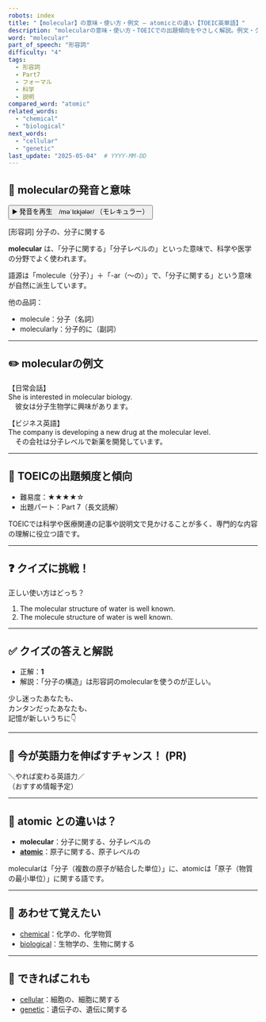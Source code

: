 ```yaml
---
robots: index
title: "【molecular】の意味・使い方・例文 ― atomicとの違い【TOEIC英単語】"
description: "molecularの意味・使い方・TOEICでの出題傾向をやさしく解説。例文・クイズ付きでatomicとの違いもわかりやすく学べます。"
word: "molecular"
part_of_speech: "形容詞"
difficulty: "4"
tags:
  - 形容詞
  - Part7
  - フォーマル
  - 科学
  - 説明
compared_word: "atomic"
related_words:
  - "chemical"
  - "biological"
next_words:
  - "cellular"
  - "genetic"
last_update: "2025-05-04"  # YYYY-MM-DD
---
```


## 🔰 molecularの発音と意味

<button class="play-audio" onclick="playTTS('molecular')">
  <span class="play-audio-main">
    ▶️ 発音を再生　/məˈlɛkjələr/
  </span>
  <span class="play-audio-sub">
    （モレキュラー）
  </span>
</button>

[形容詞] 分子の、分子に関する

**molecular** は、「分子に関する」「分子レベルの」といった意味で、科学や医学の分野でよく使われます。

語源は「molecule（分子）」＋「-ar（～の）」で、「分子に関する」という意味が自然に派生しています。

他の品詞：  
- molecule：分子（名詞）
- molecularly：分子的に（副詞）

---

## ✏️ molecularの例文

【日常会話】  
She is interested in molecular biology.  
　彼女は分子生物学に興味があります。

【ビジネス英語】  
The company is developing a new drug at the molecular level.  
　その会社は分子レベルで新薬を開発しています。

---

## 🎯 TOEICの出題頻度と傾向

- 難易度：★★★★☆
- 出題パート：Part 7（長文読解）

TOEICでは科学や医療関連の記事や説明文で見かけることが多く、専門的な内容の理解に役立つ語です。

---

## ❓ クイズに挑戦！

正しい使い方はどっち？

1. The molecular structure of water is well known.  
2. The molecule structure of water is well known.

---

## ✅ クイズの答えと解説

- 正解：**1**
- 解説：「分子の構造」は形容詞のmolecularを使うのが正しい。

少し迷ったあなたも、  
カンタンだったあなたも、  
記憶が新しいうちに👇️

---

## 🚀 今が英語力を伸ばすチャンス！ (PR)

<div class="info-center">
＼やれば変わる英語力／<br>  
（おすすめ情報予定）
</div>

---

## 🤔  atomic との違いは？

- **molecular**：分子に関する、分子レベルの
- **[atomic](/word/atomic)**：原子に関する、原子レベルの

molecularは「分子（複数の原子が結合した単位）」に、atomicは「原子（物質の最小単位）」に関する語です。

---

## 🧩 あわせて覚えたい

- [chemical](/word/chemical)：化学の、化学物質
- [biological](/word/biological)：生物学の、生物に関する

---

## 📖 できればこれも

- [cellular](/word/cellular)：細胞の、細胞に関する
- [genetic](/word/genetic)：遺伝子の、遺伝に関する

<!-- cvid: aid45_bid28 -->
